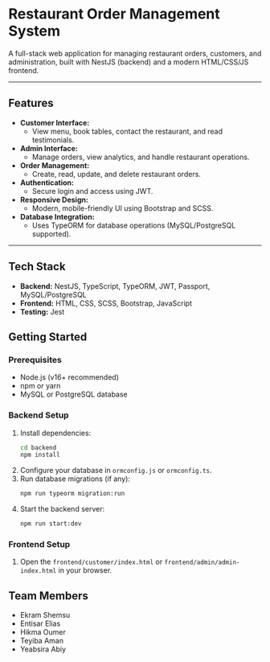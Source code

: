 
# Restaurant Order Management System 

A full-stack web application for managing restaurant orders, customers, and administration, built with NestJS (backend) and a modern HTML/CSS/JS frontend.

---

## Features 

- **Customer Interface:**  
  - View menu, book tables, contact the restaurant, and read testimonials.
- **Admin Interface:**  
  - Manage orders, view analytics, and handle restaurant operations.
- **Order Management:**  
  - Create, read, update, and delete restaurant orders.
- **Authentication:**  
  - Secure login and access using JWT.
- **Responsive Design:**  
  - Modern, mobile-friendly UI using Bootstrap and SCSS.
- **Database Integration:**  
  - Uses TypeORM for database operations (MySQL/PostgreSQL supported).

---

## Tech Stack

- **Backend:** NestJS, TypeScript, TypeORM, JWT, Passport, MySQL/PostgreSQL
- **Frontend:** HTML, CSS, SCSS, Bootstrap, JavaScript
- **Testing:** Jest



## Getting Started

### Prerequisites

- Node.js (v16+ recommended)
- npm or yarn
- MySQL or PostgreSQL database

### Backend Setup

1. Install dependencies:
    ```sh
    cd backend
    npm install
    ```
2. Configure your database in `ormconfig.js` or `ormconfig.ts`.
3. Run database migrations (if any):
    ```sh
    npm run typeorm migration:run
    ```
4. Start the backend server:
    ```sh
    npm run start:dev
    ```

### Frontend Setup

1. Open the `frontend/customer/index.html` or `frontend/admin/admin-index.html` in your browser.

## Team Members

- Ekram Shemsu
- Entisar Elias
- Hikma Oumer
- Teyiba Aman
- Yeabsira Abiy
